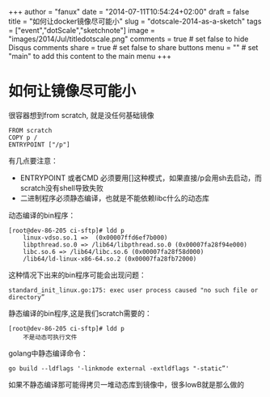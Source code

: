 +++
author = "fanux"
date = "2014-07-11T10:54:24+02:00"
draft = false
title = "如何让docker镜像尽可能小"
slug = "dotscale-2014-as-a-sketch"
tags = ["event","dotScale","sketchnote"]
image = "images/2014/Jul/titledotscale.png"
comments = true     # set false to hide Disqus comments
share = true        # set false to share buttons
menu = ""           # set "main" to add this content to the main menu
+++

# 如何让镜像尽可能小
很容器想到from scratch, 就是没任何基础镜像
```
FROM scratch
COPY p /
ENTRYPOINT ["/p"]
```
有几点要注意：

* ENTRYPOINT 或者CMD 必须要用[]这种模式，如果直接/p会用sh去启动，而scratch没有shell导致失败
* 二进制程序必须静态编译，也就是不能依赖libc什么的动态库

动态编译的bin程序：
```
[root@dev-86-205 ci-sftp]# ldd p
    linux-vdso.so.1 =>  (0x00007ffd6ef7b000)
    libpthread.so.0 => /lib64/libpthread.so.0 (0x00007fa28f94e000)
    libc.so.6 => /lib64/libc.so.6 (0x00007fa28f58d000)
    /lib64/ld-linux-x86-64.so.2 (0x00007fa28fb72000)
```
这种情况下出来的bin程序可能会出现问题：

```
standard_init_linux.go:175: exec user process caused "no such file or directory”
```

静态编译的bin程序,这是我们scratch需要的：
```
[root@dev-86-205 ci-sftp]# ldd p
    不是动态可执行文件
```

golang中静态编译命令：
```
go build --ldflags '-linkmode external -extldflags "-static”'
```

如果不静态编译那可能得拷贝一堆动态库到镜像中，很多lowB就是那么做的
